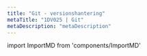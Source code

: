 ```yaml
---
title: "Git - versionshantering"
metaTitle: "1DV025 | Git"
metaDescription: "metaDescription"
---
```


import ImportMD from 'components/ImportMD'

<ImportMD url="https://gitlab.lnu.se/instructions/students/get-started/-/raw/master/git.md" />
